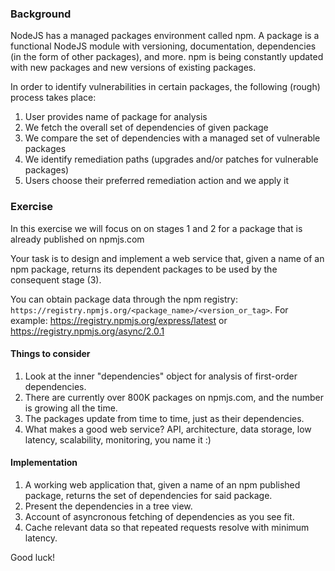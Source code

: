 ### Background

NodeJS has a managed packages environment called npm. A package is a functional NodeJS module with versioning, documentation, dependencies (in the form of other packages), and more. npm is being constantly updated with new packages and new versions of existing packages.

In order to identify vulnerabilities in certain packages, the following (rough) process takes place:

  1. User provides name of package for analysis
  2. We fetch the overall set of dependencies of given package
  3. We compare the set of dependencies with a managed set of vulnerable packages
  4. We identify remediation paths (upgrades and/or patches for vulnerable packages)
  5. Users choose their preferred remediation action and we apply it

### Exercise

In this exercise we will focus on on stages 1 and 2 for a package that is already published on npmjs.com

Your task is to design and implement a web service that, given a name of an npm package, returns its dependent packages to be used by the consequent stage (3).

You can obtain package data through the npm registry: `https://registry.npmjs.org/<package_name>/<version_or_tag>`. For example: https://registry.npmjs.org/express/latest or https://registry.npmjs.org/async/2.0.1

#### Things to consider

  1. Look at the inner "dependencies" object for analysis of first-order dependencies.
  2. There are currently over 800K packages on npmjs.com, and the number is growing all the time.
  3. The packages update from time to time, just as their dependencies.
  4. What makes a good web service? API, architecture, data storage, low latency, scalability, monitoring, you name it :)

#### Implementation

  1. A working web application that, given a name of an npm published package, returns the set of dependencies for said package.
  2. Present the dependencies in a tree view.
  3. Account of asyncronous fetching of dependencies as you see fit.
  4. Cache relevant data so that repeated requests resolve with minimum latency.

Good luck!
